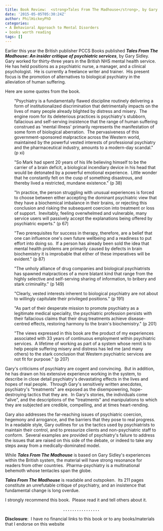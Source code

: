 ```yaml
---
title: Book Review:  <strong>Tales From The Madhouse</strong>, by Gary Sidley
date: '2015-05-05T05:30:24Z'
author: PhilHickeyPhD
categories:
- A Behavioral Approach to Mental Disorders
- books worth reading
tags: []
---
```


Earlier this year the British publisher PCCS Books published <strong><em>Tales From The Madhouse</em>: <em>An insider critique of psychiatric services</em></strong>, by Gary Sidley.  Gary worked for thirty-three years in the British NHS mental health service.  He has held positions as a psychiatric nurse, a manager, and a clinical psychologist.  He is currently a freelance writer and trainer.  His present focus is the promotion of alternatives to biological psychiatry in the alleviation of human suffering.

Here are some quotes from the book.
<p style="padding-left: 30px;">"Psychiatry is a fundamentally flawed discipline routinely delivering a form of institutionalized discrimination that detrimentally impacts on the lives of many people already blighted by distress and misery.  The engine room for its deleterious practices is psychiatry's stubborn, fallacious and self-serving insistence that the range of human suffering construed as 'mental illness' primarily represents the manifestation of some form of biological aberration.  The pervasiveness of this government-sponsored malpractice across the Western world, maintained by the powerful vested interests of professional psychiatry and the pharmaceutical industry, amounts to a modern-day scandal." (p xi)</p>
<p style="padding-left: 30px;">"So Mark had spent 20 years of his life believing himself to be the carrier of a brain deficit, a biological incendiary device in his head that would be detonated by a powerful emotional experience.  Little wonder that he constantly felt on the cusp of something disastrous, and thereby lived a restricted, mundane existence." (p 38)</p>
<p style="padding-left: 30px;">"In practice, the person struggling with unusual experiences is forced to choose between either accepting the dominant psychiatric view that they have a biochemical imbalance in their brains, or rejecting this conclusion and risking the subsequent coercion into treatment or loss of support.  Inevitably, feeling overwhelmed and vulnerable, many service users will passively accept the explanations being offered by psychiatric experts." (p 67)</p>
<p style="padding-left: 30px;">"Two prerequisites for success in therapy, therefore, are a belief that one can influence one's own future wellbeing and a readiness to put effort into doing so.  If a person has already been sold the idea that mental health problems are primarily caused by defects in brain biochemistry it is improbable that either of these imperatives will be evident." (p 87)</p>
<p style="padding-left: 30px;">"The unholy alliance of drug companies and biological psychiatrists has spawned malpractices of a more blatant kind that range from the highly selective and self-serving sharing of information, to bribery and stark criminality." (p 149)</p>
<p style="padding-left: 30px;">"Clearly, vested interests inherent to biological psychiatry are not about to willingly capitulate their privileged positions." (p 191)</p>
<p style="padding-left: 30px;">"As part of their desperate mission to promote psychiatry as a legitimate medical speciality, the psychiatric profession persists with their fallacious claims that their drug treatments achieve disease-centred effects, restoring harmony to the brain's biochemistry." (p 201)</p>
<p style="padding-left: 30px;">"The views expressed in this book are the product of my experiences associated with 33 years of continuous employment within psychiatric services.  A lifetime of working as part of a system whose remit is to help people suffering misery and distress has led me (and many others) to the stark conclusion that Western psychiatric services are not fit for purpose." (p 207)</p>
Gary's criticisms of psychiatry are cogent and convincing.  But in addition, he has drawn on his extensive experience working in the system, to describe in close detail psychiatry's devastating effects in the lives and hopes of real people.  Through Gary's sensitively written anecdotes, psychiatry's "treatments" are exposed as the disempowering, hope-destroying tactics that they are.  In Gary's stories, the individuals come "alive", and the descriptions of the "treatments" and manipulations to which they are subjected are credible, compelling, and at times heart-rending.

Gary also addresses the far-reaching issues of psychiatric coercion, hegemony and arrogance, and the barriers that they pose to real progress.  In a readable style, Gary outlines for us the tactics used by psychiatrists to maintain their control, and to pressurize clients and non-psychiatric staff to conform.  Several examples are provided of psychiatry's failure to address the issues that are raised on this side of the debate, or indeed to take any steps away from a medically-dominated model.

While <strong><em>Tales From The Madhouse</em></strong> is based on Gary Sidley's experiences within the British system, the material will have strong resonance for readers from other countries.  Pharma-psychiatry is a multinational behemoth whose tentacles span the globe.

<strong><em>Tales From The Madhouse</em></strong> is readable and outspoken.  Its 211 pages constitute an unrefutable critique of psychiatry, and an insistence that fundamental change is long overdue.

I strongly recommend this book.  Please read it and tell others about it.
<p style="text-align: center;"><strong>. . . . . . . . . . . . . . . .</strong><strong> </strong></p>
<strong>Disclosure</strong>:  I have no financial links to this book or to any books/materials that I endorse on this website